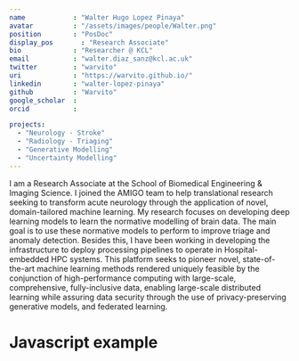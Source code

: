 ```yaml
---
name            : "Walter Hugo Lopez Pinaya"
avatar          : "/assets/images/people/Walter.png"
position        : "PosDoc"
display_pos		  : "Research Associate"
bio             : "Researcher @ KCL"
email           : "walter.diaz_sanz@kcl.ac.uk"
twitter         : "warvito"
uri             : "https://warvito.github.io/"
linkedin        : "walter-lopez-pinaya"
github          : "Warvito"
google_scholar  :
orcid           :

projects:
  - "Neurology - Stroke"
  - "Radiology - Triaging"
  - "Generative Modelling"
  - "Uncertainty Modelling"
---
```

I am a Research Associate at the School of Biomedical Engineering & Imaging Science. I joined the AMIGO team to help translational research seeking to transform acute neurology through the application of novel, domain-tailored machine learning. My research focuses on developing deep learning models to learn the normative modelling of brain data. The main goal is to use these normative models to perform to improve triage and anomaly detection. Besides this, I have been working in developing the infrastructure to deploy processing pipelines to operate in Hospital-embedded HPC systems. This platform seeks to pioneer novel, state-of-the-art machine learning methods rendered uniquely feasible by the conjunction of high-performance computing with large-scale, comprehensive, fully-inclusive data, enabling large-scale distributed learning while assuring data security through the use of privacy-preserving generative models, and federated learning.

# Javascript example
<div id='canvas-holder' style="position:relative; width: 100%;">
  <div id="dat-gui-holder" style="position: absolute; top: 0em; right: 0em;z-index: 1;" ></div>
</div>
<script src="/assets/js/minimalexample/three.min.js"></script>
<script src="/assets/js/minimalexample/minimal.js"></script>
